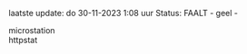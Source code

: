laatste update: 
do 30-11-2023  1:08   uur 
Status: FAALT - geel - 
<div class="service Y">microstation</div><div class="service Y">httpstat</div>